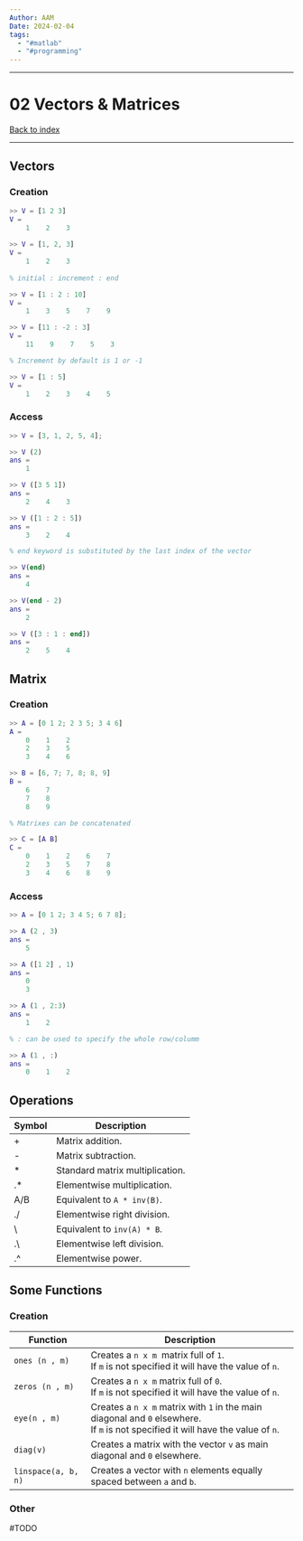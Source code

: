 ```yaml
---
Author: AAM
Date: 2024-02-04
tags:
  - "#matlab"
  - "#programming"
---
```

---
# 02 Vectors & Matrices

[Back to index](../index.md)

---

## Vectors
### Creation

```matlab
>> V = [1 2 3]
V = 
	1    2    3
    
>> V = [1, 2, 3]
V = 
	1    2    3
	
% initial : increment : end

>> V = [1 : 2 : 10]
V = 
	1    3    5    7    9

>> V = [11 : -2 : 3]
V = 
	11    9    7    5    3

% Increment by default is 1 or -1

>> V = [1 : 5]
V = 
	1    2    3    4    5
```

### Access

```matlab
>> V = [3, 1, 2, 5, 4];

>> V (2)
ans =
	1

>> V ([3 5 1])
ans =
	2    4    3

>> V ([1 : 2 : 5])
ans =
	3    2    4

% end keyword is substituted by the last index of the vector

>> V(end)
ans =
	4

>> V(end - 2)
ans =
	2

>> V ([3 : 1 : end])
ans =
	2    5    4
```

## Matrix
### Creation

```matlab
>> A = [0 1 2; 2 3 5; 3 4 6]
A =
	0    1    2
	2    3    5
	3    4    6

>> B = [6, 7; 7, 8; 8, 9]
B =
	6    7
	7    8
	8    9

% Matrixes can be concatenated

>> C = [A B]
C =
	0    1    2    6    7
	2    3    5    7    8
	3    4    6    8    9
```

### Access

```matlab
>> A = [0 1 2; 3 4 5; 6 7 8];

>> A (2 , 3)
ans =
	5

>> A ([1 2] , 1)
ans =
	0
	3

>> A (1 , 2:3)
ans =
	1    2

% : can be used to specify the whole row/columm

>> A (1 , :)
ans =
	0    1    2
```


## Operations

| Symbol | Description |
| ---- | ---- |
| + | Matrix addition.  |
| - | Matrix subtraction.  |
| * | Standard matrix multiplication. |
| .* | Elementwise multiplication. |
| A/B | Equivalent to `A * inv(B)`. |
| ./ | Elementwise right division. |
| \ | Equivalent to `inv(A) * B`. |
| .\ | Elementwise left division. |
| .^ | Elementwise power. |

## Some Functions

### Creation
| Function | Description |
| ---- | ---- |
| `ones (n , m)` | Creates a `n x m `matrix full of `1`.<br>If `m` is not specified it will have the value of `n`. |
| `zeros (n , m)` | Creates a `n x m` matrix full of `0`.<br>If `m` is not specified it will have the value of `n`. |
| `eye(n , m)` | Creates a `n x m` matrix with `1` in the main diagonal and `0` elsewhere.<br>If `m` is not specified it will have the value of `n`. |
| `diag(v)` | Creates a matrix with the vector `v` as main diagonal and `0` elsewhere. |
| `linspace(a, b, n)` | Creates a vector with `n` elements equally spaced between `a` and `b`. |
### Other
#TODO
